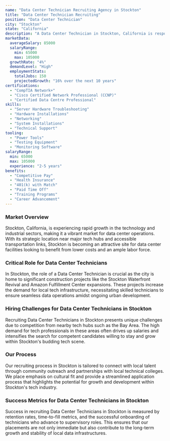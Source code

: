 ```yaml
---
name: "Data Center Technician Recruiting Agency in Stockton"
title: "Data Center Technician Recruiting"
position: "Data Center Technician"
city: "Stockton"
state: "California"
description: "A Data Center Technician in Stockton, California is responsible for the daily operations and maintenance of the organization's data centers."
marketData:
  averageSalary: 85000
  salaryRange:
    min: 65000
    max: 105000
  growthRate: "4%"
  demandLevel: "High"
  employmentStats:
    totalJobs: 150
    projectedGrowth: "16% over the next 10 years"
certifications:
  - "CompTIA Network+"
  - "Cisco Certified Network Professional (CCNP)"
  - "Certified Data Centre Professional"
skills:
  - "Server Hardware Troubleshooting"
  - "Hardware Installations"
  - "Networking"
  - "System Installations"
  - "Technical Support"
tooling:
  - "Power Tools"
  - "Testing Equipment"
  - "Monitoring Software"
salaryRange:
  min: 65000
  max: 105000
  experience: "2-5 years"
benefits:
  - "Competitive Pay"
  - "Health Insurance"
  - "401(k) with Match"
  - "Paid Time Off"
  - "Training Programs"
  - "Career Advancement"
---
```


### Market Overview
Stockton, California, is experiencing rapid growth in the technology and industrial sectors, making it a vibrant market for data center operations. With its strategic location near major tech hubs and accessible transportation links, Stockton is becoming an attractive site for data center facilities looking to benefit from lower costs and an ample labor force.

### Critical Role for Data Center Technicians
In Stockton, the role of a Data Center Technician is crucial as the city is home to significant construction projects like the Stockton Waterfront Revival and Amazon Fulfillment Center expansions. These projects increase the demand for local tech infrastructure, necessitating skilled technicians to ensure seamless data operations amidst ongoing urban development.

### Hiring Challenges for Data Center Technicians in Stockton
Recruiting Data Center Technicians in Stockton presents unique challenges due to competition from nearby tech hubs such as the Bay Area. The high demand for tech professionals in these areas often drives up salaries and intensifies the search for competent candidates willing to stay and grow within Stockton's budding tech scene.

### Our Process
Our recruiting process in Stockton is tailored to connect with local talent through community outreach and partnerships with local technical colleges. We place emphasis on cultural fit and provide a streamlined application process that highlights the potential for growth and development within Stockton's tech industry.

### Success Metrics for Data Center Technicians in Stockton
Success in recruiting Data Center Technicians in Stockton is measured by retention rates, time-to-fill metrics, and the successful onboarding of technicians who advance to supervisory roles. This ensures that our placements are not only immediate but also contribute to the long-term growth and stability of local data infrastructures.